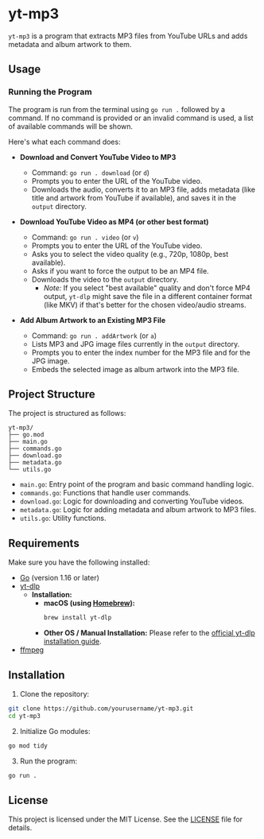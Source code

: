 # yt-mp3

`yt-mp3` is a program that extracts MP3 files from YouTube URLs and adds metadata and album artwork to them.

## Usage

### Running the Program

The program is run from the terminal using `go run .` followed by a command.
If no command is provided or an invalid command is used, a list of available commands will be shown.

Here's what each command does:

*   **Download and Convert YouTube Video to MP3**
    *   Command: `go run . download` (or `d`)
    *   Prompts you to enter the URL of the YouTube video.
    *   Downloads the audio, converts it to an MP3 file, adds metadata (like title and artwork from YouTube if available), and saves it in the `output` directory.

*   **Download YouTube Video as MP4 (or other best format)**
    *   Command: `go run . video` (or `v`)
    *   Prompts you to enter the URL of the YouTube video.
    *   Asks you to select the video quality (e.g., 720p, 1080p, best available).
    *   Asks if you want to force the output to be an MP4 file.
    *   Downloads the video to the `output` directory.
        *   *Note:* If you select "best available" quality and don't force MP4 output, `yt-dlp` might save the file in a different container format (like MKV) if that's better for the chosen video/audio streams.

*   **Add Album Artwork to an Existing MP3 File**
    *   Command: `go run . addArtwork` (or `a`)
    *   Lists MP3 and JPG image files currently in the `output` directory.
    *   Prompts you to enter the index number for the MP3 file and for the JPG image.
    *   Embeds the selected image as album artwork into the MP3 file.

## Project Structure

The project is structured as follows:

```
yt-mp3/
├── go.mod
├── main.go
├── commands.go
├── download.go
├── metadata.go
└── utils.go
```

- `main.go`: Entry point of the program and basic command handling logic.
- `commands.go`: Functions that handle user commands.
- `download.go`: Logic for downloading and converting YouTube videos.
- `metadata.go`: Logic for adding metadata and album artwork to MP3 files.
- `utils.go`: Utility functions.

## Requirements

Make sure you have the following installed:

- [Go](https://golang.org/dl/) (version 1.16 or later)
- [yt-dlp](https://github.com/yt-dlp/yt-dlp)
  - **Installation:**
    - **macOS (using [Homebrew](https://brew.sh/)):**
      ```sh
      brew install yt-dlp
      ```
    - **Other OS / Manual Installation:** Please refer to the [official yt-dlp installation guide](https://github.com/yt-dlp/yt-dlp#installation).
- [ffmpeg](https://ffmpeg.org/)

## Installation

1. Clone the repository:

```sh
git clone https://github.com/yourusername/yt-mp3.git
cd yt-mp3
```

2. Initialize Go modules:

```sh
go mod tidy
```

3. Run the program:

```sh
go run .
```

## License

This project is licensed under the MIT License. See the [LICENSE](LICENSE) file for details.
